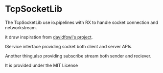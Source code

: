 # TcpSocketLib
The TcpSocketLib use io.pipelines with RX to handle socket connection and networkstream.

it draw inspiration from [davidfowl's project](https://github.com/davidfowl/TcpEcho).

IService interface providing socket both client and server APIs. 

Another thing,also providing subscribe stream both sender and reciever.

It is provided under the MIT License
